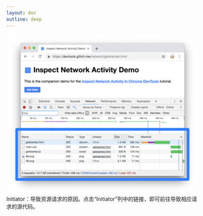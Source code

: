 ```yaml
---
layout: doc
outline: deep
---
```


![alt text](./imgs/image.png)
Initiator：导致资源请求的原因。点击“Initiator”列中的链接，即可前往导致相应请求的源代码。